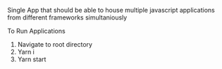 Single App that should be able to house multiple javascript applications from different frameworks simultaniously

To Run Applications

1. Navigate to root directory
2. Yarn i
3. Yarn start